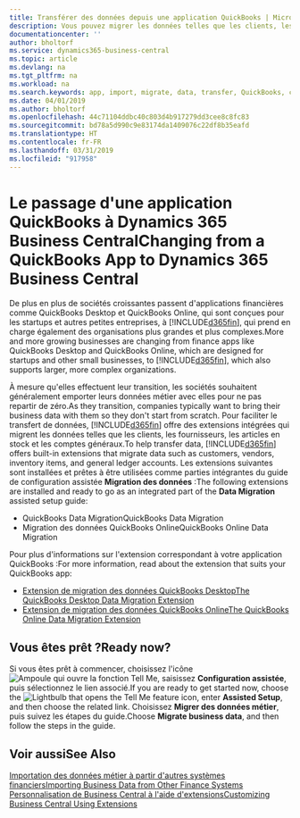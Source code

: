 ```yaml
---
title: Transférer des données depuis une application QuickBooks | Microsoft Docs
description: Vous pouvez migrer les données telles que les clients, les fournisseurs, les articles en stock et les comptes généraux des applications QuickBooks vers Business Central.
documentationcenter: ''
author: bholtorf
ms.service: dynamics365-business-central
ms.topic: article
ms.devlang: na
ms.tgt_pltfrm: na
ms.workload: na
ms.search.keywords: app, import, migrate, data, transfer, QuickBooks, customize
ms.date: 04/01/2019
ms.author: bholtorf
ms.openlocfilehash: 44c71104ddbc40c803d4b917279dd3cee8c8fc83
ms.sourcegitcommit: bd78a5d990c9e83174da1409076c22df8b35eafd
ms.translationtype: HT
ms.contentlocale: fr-FR
ms.lasthandoff: 03/31/2019
ms.locfileid: "917958"
---
```

# <a name="changing-from-a-quickbooks-app-to-dynamics-365-business-central"></a><span data-ttu-id="a46f7-103">Le passage d'une application QuickBooks à Dynamics 365 Business Central</span><span class="sxs-lookup"><span data-stu-id="a46f7-103">Changing from a QuickBooks App to Dynamics 365 Business Central</span></span>
<span data-ttu-id="a46f7-104">De plus en plus de sociétés croissantes passent d'applications financières comme QuickBooks Desktop et QuickBooks Online, qui sont conçues pour les startups et autres petites entreprises, à [!INCLUDE[d365fin](includes/d365fin_md.md)], qui prend en charge également des organisations plus grandes et plus complexes.</span><span class="sxs-lookup"><span data-stu-id="a46f7-104">More and more growing businesses are changing from finance apps like QuickBooks Desktop and QuickBooks Online, which are designed for startups and other small businesses, to [!INCLUDE[d365fin](includes/d365fin_md.md)], which also supports larger, more complex organizations.</span></span> 

<span data-ttu-id="a46f7-105">À mesure qu'elles effectuent leur transition, les sociétés souhaitent généralement emporter leurs données métier avec elles pour ne pas repartir de zéro.</span><span class="sxs-lookup"><span data-stu-id="a46f7-105">As they transition, companies typically want to bring their business data with them so they don't start from scratch.</span></span> <span data-ttu-id="a46f7-106">Pour faciliter le transfert de données, [!INCLUDE[d365fin](includes/d365fin_md.md)] offre des extensions intégrées qui migrent les données telles que les clients, les fournisseurs, les articles en stock et les comptes généraux.</span><span class="sxs-lookup"><span data-stu-id="a46f7-106">To help transfer data, [!INCLUDE[d365fin](includes/d365fin_md.md)] offers built-in extensions that migrate data such as customers, vendors, inventory items, and general ledger accounts.</span></span> <span data-ttu-id="a46f7-107">Les extensions suivantes sont installées et prêtes à être utilisées comme parties intégrantes du guide de configuration assistée **Migration des données** :</span><span class="sxs-lookup"><span data-stu-id="a46f7-107">The following extensions are installed and ready to go as an integrated part of the **Data Migration** assisted setup guide:</span></span>

* <span data-ttu-id="a46f7-108">QuickBooks Data Migration</span><span class="sxs-lookup"><span data-stu-id="a46f7-108">QuickBooks Data Migration</span></span> 
* <span data-ttu-id="a46f7-109">Migration des données QuickBooks Online</span><span class="sxs-lookup"><span data-stu-id="a46f7-109">QuickBooks Online Data Migration</span></span>

<span data-ttu-id="a46f7-110">Pour plus d'informations sur l'extension correspondant à votre application QuickBooks :</span><span class="sxs-lookup"><span data-stu-id="a46f7-110">For more information, read about the extension that suits your QuickBooks app:</span></span>   

* [<span data-ttu-id="a46f7-111">Extension de migration des données QuickBooks Desktop</span><span class="sxs-lookup"><span data-stu-id="a46f7-111">The QuickBooks Desktop Data Migration Extension</span></span>](ui-extensions-quickbooks-data-migration.md)
* [<span data-ttu-id="a46f7-112">Extension de migration des données QuickBooks Online</span><span class="sxs-lookup"><span data-stu-id="a46f7-112">The QuickBooks Online Data Migration Extension</span></span>](ui-extensions-quickbooks-online-data-migration.md)

## <a name="ready-now"></a><span data-ttu-id="a46f7-113">Vous êtes prêt ?</span><span class="sxs-lookup"><span data-stu-id="a46f7-113">Ready now?</span></span>
<span data-ttu-id="a46f7-114">Si vous êtes prêt à commencer, choisissez l'icône ![Ampoule qui ouvre la fonction Tell Me](media/ui-search/search_small.png "Dites-moi ce que vous voulez faire"), saisissez **Configuration assistée**, puis sélectionnez le lien associé.</span><span class="sxs-lookup"><span data-stu-id="a46f7-114">If you are ready to get started now, choose the ![Lightbulb that opens the Tell Me feature](media/ui-search/search_small.png "Tell me what you want to do") icon, enter **Assisted Setup**, and then choose the related link.</span></span> <span data-ttu-id="a46f7-115">Choisissez **Migrer des données métier**, puis suivez les étapes du guide.</span><span class="sxs-lookup"><span data-stu-id="a46f7-115">Choose **Migrate business data**, and then follow the steps in the guide.</span></span>

## <a name="see-also"></a><span data-ttu-id="a46f7-116">Voir aussi</span><span class="sxs-lookup"><span data-stu-id="a46f7-116">See Also</span></span>
[<span data-ttu-id="a46f7-117">Importation des données métier à partir d'autres systèmes financiers</span><span class="sxs-lookup"><span data-stu-id="a46f7-117">Importing Business Data from Other Finance Systems</span></span>](across-import-data-configuration-packages.md)  
[<span data-ttu-id="a46f7-118">Personnalisation de Business Central à l'aide d'extensions</span><span class="sxs-lookup"><span data-stu-id="a46f7-118">Customizing Business Central Using Extensions</span></span>](ui-extensions.md)   
